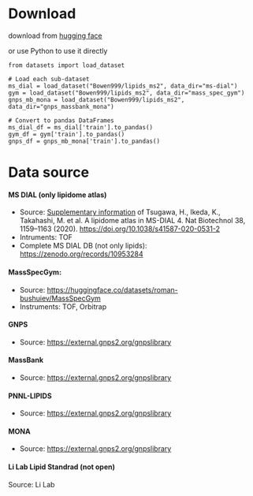 # Download
download from [hugging face](https://huggingface.co/datasets/Bowen999/lipids_ms2)   

or use Python to use it directly
```
from datasets import load_dataset

# Load each sub-dataset
ms_dial = load_dataset("Bowen999/lipids_ms2", data_dir="ms-dial")
gym = load_dataset("Bowen999/lipids_ms2", data_dir="mass_spec_gym")
gnps_mb_mona = load_dataset("Bowen999/lipids_ms2", data_dir="gnps_massbank_mona")

# Convert to pandas DataFrames
ms_dial_df = ms_dial['train'].to_pandas()
gym_df = gym['train'].to_pandas()
gnps_df = gnps_mb_mona['train'].to_pandas()
``` 




# Data source
#### MS DIAL (only lipidome atlas) 
* Source: [Supplementary information](https://www.nature.com/articles/s41587-020-0531-2#Sec17) of Tsugawa, H., Ikeda, K., Takahashi, M. et al. A lipidome atlas in MS-DIAL 4. Nat Biotechnol 38, 1159–1163 (2020). https://doi.org/10.1038/s41587-020-0531-2
* Intruments: TOF
* Complete MS DIAL DB (not only lipids): https://zenodo.org/records/10953284


#### MassSpecGym:
* Source: https://huggingface.co/datasets/roman-bushuiev/MassSpecGym
* Instruments: TOF, Orbitrap

#### GNPS
* Source: https://external.gnps2.org/gnpslibrary

#### MassBank
* Source: https://external.gnps2.org/gnpslibrary

#### PNNL-LIPIDS
* Source: https://external.gnps2.org/gnpslibrary

#### MONA
* Source: https://external.gnps2.org/gnpslibrary

#### Li Lab Lipid Standrad (not open)
Source: Li Lab



